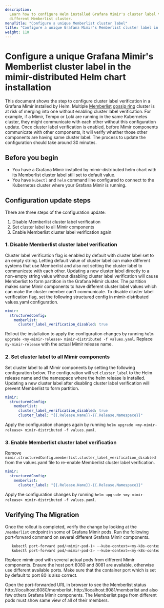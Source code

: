 ```yaml
---
description:
  Learn how to configure Helm installed Grafana Mimir's cluster label to prevent the Mimir components to join
  different Memberlist cluster.
menuTitle: "Configure a unique Memberlist cluster label"
title: "Configure a unique Grafana Mimir's Memberlist cluster label in the mimir-distributed Helm chart installation"
weight: 110
---
```


# Configure a unique Grafana Mimir's Memberlist cluster label in the mimir-distributed Helm chart installation

This document shows the step to configure cluster label verification in a Grafana Mimir installed by Helm.
Multiple [Memberlist](https://grafana.com/docs/mimir/<MIMIR_VERSION>/references/architecture/memberlist-and-the-gossip-protocol/) [gossip ring](https://grafana.com/docs/mimir/<MIMIR_VERSION>/references/architecture/hash-ring/) cluster is at risk of merging into one without enabling cluster label verification.
For example, if a Mimir, Tempo or Loki are running in the same Kubernetes cluster, they might communicate with each other without this configuration update.
Once cluster label verification is enabled, before Mimir components communicate with other components, it will verify whether those other components are having same cluster label.
The process to update the configuration should take around 30 minutes.

## Before you begin

- You have a Grafana Mimir installed by mimir-distributed helm chart with its Memberlist cluster label still set to default value.
- You have `kubectl` and `helm` command line configured to connect to the Kubernetes cluster where your Grafana Mimir is running.

## Configuration update steps

There are three steps of the configuration update:

1. Disable Memberlist cluster label verification
1. Set cluster label to all Mimir components
1. Enable Memberlist cluster label verification again

### 1. Disable Memberlist cluster label verification

Cluster label verification flag is enabled by default with cluster label set to an empty string.
Letting default value of cluster label can make different systems that use Memberlist and also not setting the cluster label to communicate with each other.
Updating a new cluster label directly to a non-empty string value without disabling cluster label verification will cause Memberlist to form partition in the Grafana Mimir cluster.
The partition makes some Mimir components to have different cluster label values which can make the cluster member can't communicate.
To disable cluster label verification flag, set the following structured config in mimir-distributed values.yaml configuration.

```yaml
mimir:
  structuredConfig:
    memberlist:
      cluster_label_verification_disabled: true
```

Rollout the installation to apply the configuration changes by running `helm upgrade <my-mimir-release> mimir-distributed -f values.yaml`. Replace `my-mimir-release` with the actual Mimir release name.

### 2. Set cluster label to all Mimir components

Set cluster label to all Mimir components by setting the following configuration below.
The configuration will set `cluster_label` to the Helm release name and the namespace where the helm release is installed.
Updating a new cluster label after disabling cluster label verification will prevent Memberlist to form partition.

```yaml
mimir:
  structuredConfig:
    memberlist:
      cluster_label_verification_disabled: true
      cluster_label: "{{.Release.Name}}-{{.Release.Namespace}}"
```

Apply the configuration changes again by running `helm upgrade <my-mimir-release> mimir-distributed -f values.yaml`.

### 3. Enable Memberlist cluster label verification

Remove `mimir.structuredConfig.memberlist.cluster_label_verification_disabled` from the values.yaml file to re-enable Memberlist cluster label verification.

```yaml
mimir:
  structuredConfig:
    memberlist:
      cluster_label: "{{.Release.Name}}-{{.Release.Namespace}}"
```

Apply the configuration changes by running `helm upgrade <my-mimir-release> mimir-distributed -f values.yaml`.

## Verifying The Migration

Once the rollout is completed, verify the change by looking at the `/memberlist` endpoint in some of Grafana Mimir pods.
Run the following port-forward command on several different Grafana Mimir components.

```bash
   kubectl port-forward pod/<mimir-pod-1> --kube-context=<my-k8s-context> --namespace=<my-mimir-namespace> 8080:80
   kubectl port-forward pod/<mimir-pod-2> --kube-context=<my-k8s-context> --namespace=<my-mimir-namespace> 8081:80
```

Replace mimir-pod with several actual pods from different Mimir components.
Ensure the host port 8080 and 8081 are available, otherwise use different available ports.
Make sure that the container port which is set by default to port 80 is also correct.

Open the port-forwarded URL in browser to see the Memberlist status http://localhost:8080/memberlist, http://localhost:8081/memberlist and also
few others Grafana Mimir components. The Memberlist page from different pods must show same view of all of their members.
